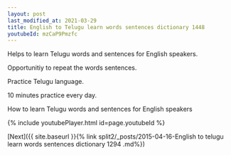 ```yaml
---
layout: post
last_modified_at: 2021-03-29
title: English to Telugu learn words sentences dictionary 1448 
youtubeId: mzCaP9Pmzfc
---
```

 
 
Helps to learn Telugu words and sentences for English speakers.

Opportunitiy to repeat the words sentences. 

Practice Telugu language. 
 
10 minutes practice every day. 
 
How to learn Telugu words and sentences for English speakers 
 
{% include youtubePlayer.html id=page.youtubeId %}
 
 
[Next]({{ site.baseurl }}{% link  split2/_posts/2015-04-16-English to telugu learn words sentences dictionary 1294 .md%})
 
